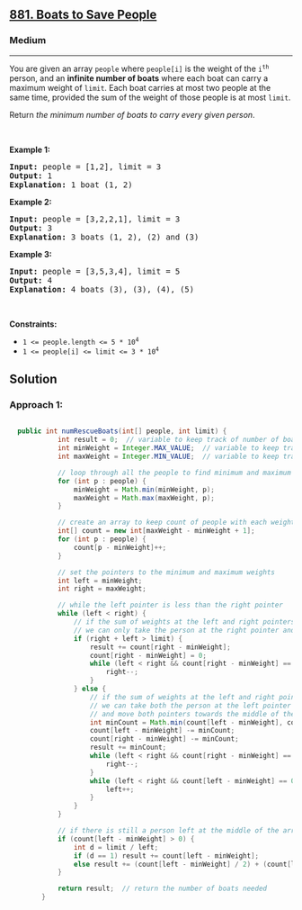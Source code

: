 <h2><a href="https://leetcode.com/problems/boats-to-save-people/">881. Boats to Save People</a></h2><h3>Medium</h3><hr><div><p>You are given an array <code>people</code> where <code>people[i]</code> is the weight of the <code>i<sup>th</sup></code> person, and an <strong>infinite number of boats</strong> where each boat can carry a maximum weight of <code>limit</code>. Each boat carries at most two people at the same time, provided the sum of the weight of those people is at most <code>limit</code>.</p>

<p>Return <em>the minimum number of boats to carry every given person</em>.</p>

<p>&nbsp;</p>
<p><strong class="example">Example 1:</strong></p>

<pre><strong>Input:</strong> people = [1,2], limit = 3
<strong>Output:</strong> 1
<strong>Explanation:</strong> 1 boat (1, 2)
</pre>

<p><strong class="example">Example 2:</strong></p>

<pre><strong>Input:</strong> people = [3,2,2,1], limit = 3
<strong>Output:</strong> 3
<strong>Explanation:</strong> 3 boats (1, 2), (2) and (3)
</pre>

<p><strong class="example">Example 3:</strong></p>

<pre><strong>Input:</strong> people = [3,5,3,4], limit = 5
<strong>Output:</strong> 4
<strong>Explanation:</strong> 4 boats (3), (3), (4), (5)
</pre>

<p>&nbsp;</p>
<p><strong>Constraints:</strong></p>

<ul>
	<li><code>1 &lt;= people.length &lt;= 5 * 10<sup>4</sup></code></li>
	<li><code>1 &lt;= people[i] &lt;= limit &lt;= 3 * 10<sup>4</sup></code></li>
</ul>
</div>

## Solution

### Approach 1:

```java

  public int numRescueBoats(int[] people, int limit) {
            int result = 0;  // variable to keep track of number of boats needed
            int minWeight = Integer.MAX_VALUE;  // variable to keep track of the minimum weight among all people
            int maxWeight = Integer.MIN_VALUE;  // variable to keep track of the maximum weight among all people

            // loop through all the people to find minimum and maximum weights
            for (int p : people) {
                minWeight = Math.min(minWeight, p);
                maxWeight = Math.max(maxWeight, p);
            }

            // create an array to keep count of people with each weight, indexed by weight
            int[] count = new int[maxWeight - minWeight + 1];
            for (int p : people) {
                count[p - minWeight]++;
            }

            // set the pointers to the minimum and maximum weights
            int left = minWeight;
            int right = maxWeight;

            // while the left pointer is less than the right pointer
            while (left < right) {
                // if the sum of weights at the left and right pointers is greater than the limit,
                // we can only take the person at the right pointer and move the right pointer leftwards
                if (right + left > limit) {
                    result += count[right - minWeight];
                    count[right - minWeight] = 0;
                    while (left < right && count[right - minWeight] == 0) {
                        right--;
                    }
                } else {
                    // if the sum of weights at the left and right pointers is less than or equal to the limit,
                    // we can take both the person at the left pointer and the person at the right pointer
                    // and move both pointers towards the middle of the array
                    int minCount = Math.min(count[left - minWeight], count[right - minWeight]);
                    count[left - minWeight] -= minCount;
                    count[right - minWeight] -= minCount;
                    result += minCount;
                    while (left < right && count[right - minWeight] == 0) {
                        right--;
                    }
                    while (left < right && count[left - minWeight] == 0) {
                        left++;
                    }
                }
            }

            // if there is still a person left at the middle of the array, we add them to the last boat
            if (count[left - minWeight] > 0) {
                int d = limit / left;
                if (d == 1) result += count[left - minWeight];
                else result += (count[left - minWeight] / 2) + (count[left - minWeight] % 2);
            }

            return result;  // return the number of boats needed
        }
	
	
```
